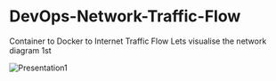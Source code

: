 # DevOps-Network-Traffic-Flow
Container to Docker to Internet Traffic Flow
Lets visualise the network diagram 1st

![Presentation1](https://user-images.githubusercontent.com/98175634/153355612-35909c96-03e4-4a5f-a22d-c29ee9073ed3.jpg)

